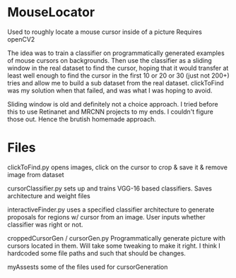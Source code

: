 # MouseLocator
Used to roughly locate a mouse cursor inside of a picture
Requires openCV2

The idea was to train a classifier on programmatically generated examples of mouse cursors on backgrounds. Then use the classifier as a sliding window in the real dataset to find the cursor, hoping that it would transfer at least well enough to find the cursor in the first 10 or 20 or 30 (just not 200+) tries and allow me to build a sub dataset from the real dataset. clickToFind was my solution when that failed, and was what I was hoping to avoid.

Sliding window is old and definitely not a choice approach. I tried before this to use Retinanet and MRCNN projects to my ends. I couldn't figure those out. Hence the brutish homemade approach.

# Files
clickToFind.py
	opens images, click on the cursor to crop & save it & remove image from dataset

cursorClassifier.py
	sets up and trains VGG-16 based classifiers. Saves architecture and weight files

interactiveFinder.py
	uses a specified classifier architecture to generate proposals for regions w/ cursor from an image. User inputs whether classifier was right or not.

croppedCursorGen / cursorGen.py
	Programmatically generate picture with cursors located in them. Will take some tweaking to make it right. I think I hardcoded some file paths and such that should be changes.

myAssests
	some of the files used for cursorGeneration
